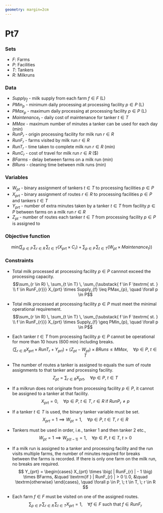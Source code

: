 ```yaml
---
geometry: margin=2cm
---
```

# Pt7

### Sets
- $F:$ Farms
- $P:$ Facilities
- $T:$ Tankers
- $R:$ Milkruns

### Data
- $Supply_{f}$ - milk supply from each farm $f \in F$ (L)
- $PMin_{p}$ - minimum daily processing at processing facility $p \in P$ (L)
- $PMax_{p}$ - maximum daily processing at processing facility $p \in P$ (L)
- $Maintenance_{t}$ - daily cost of maintenance for tanker $t \in T$
- $MMax$ - maximum number of minutes a tanker can be used for each day (min)
- $RunP_{r}$ - origin processing facility for milk run $r \in R$
- $RunF_{r}$ - farms visited by milk run $r \in R$
- $RunT_{r}$ - time taken to complete milk run $r \in R$ (min)
- $RunC_{r}$ - cost of travel for milk run $r \in R$ ($)
- $BFarms$ - delay between farms on a milk run (min)
- $BRuns$ - cleaning time between milk runs (min)


### Variables
- $W_{pt}$ - binary assignment of tankers $t \in T$ to processing facilities $p \in P$
- $X_{prt}$ - binary assignment of routes $r \in R$ to processing facilities $p \in P$ and tankers $t \in T$
- $Y_{prt}$ - number of extra minutes taken by a tanker $t \in T$ from facility $p \in P$ between farms on a milk run $r \in R$
- $Z_{pt}$ - number of routes each tanker $t \in T$ from processing facility $p \in P$ is assigned to 

### Objective function
$$\textrm{min} \Big(\sum_{p \in P} \, \sum_{r \in R} \, \sum_{t \in T} \big( X_{prt} \times C_{r} \big) + \sum_{p \in P} \, \sum_{t \in T} \big( W_{pt} \times Maintenance_{t} \big) \Big)$$

### Constraints
- Total milk processed at processing facility $p \in P$ cannnot exceed the processing capacity. 
$$\sum_{r \in R} \, \sum_{t \in T} \, \sum_{\substack{ f \in F \textrm{ st. } \\ f \in RunF_{r}}} X_{prt} \times Supply_{f} \leq PMax_{p}, \quad \forall p \in P$$

- Total milk processed at processing facility $p \in P$ must meet the minimal operational requirement. 
$$\sum_{r \in R} \, \sum_{t \in T} \, \sum_{\substack{ f \in F \textrm{ st. } \\ f \in RunF_{r}}} X_{prt} \times Supply_{f} \geq PMin_{p}, \quad \forall p \in P$$

- Each tanker $t \in T$ from processing facility $p \in P$ cannot be operational for more than $10$ hours ($600$ min) including breaks. 
$$\Bigg( \sum_{r \in R} X_{prt} \times RunT_{r} + Y_{prt} \Bigg) + \Big( Z_{pt} - W_{pt} \Big) \times BRuns \leq MMax, \quad \forall p \in P, \; t \in T$$

- The number of routes a tanker is assigned to equals the sum of route assignments to that tanker and processing facility. 
$$Z_{pt} = \sum_{r \in R} X_{prt}, \quad \forall p \in P, \; t \in T$$

- If a milkrun does not originate from processing facility $p \in P$, it cannot be assigned to a tanker at that facility.
$$X_{prt} = 0, \quad \forall p \in P, \; t \in T, \; r \in R \textrm{ if } RunP_{r} \neq p $$ 

- If a tanker $t \in T$ is used, the binary tanker variable must be set. 
$$X_{prt} = 1 \implies W_{pt} = 1, \quad \forall p \in P, \; t \in T, \; r \in R$$

- Tankers must be used in order, i.e., tanker 1 and then tanker 2 etc., 
$$W_{pt} = 1 \implies W_{p(t-1)} = 1, \quad \forall p \in P, \; t \in T, \; t > 0$$

- If a milk run is assigned to a tanker and processing facility and the run visits multiple farms, the number of minutes required for breaks between the farms is recorded. If there is only one farm on the milk run, no breaks are required. 
$$
Y_{prt} = \begin{cases} 
X_{prt} \times \big( | RunF_{r} | - 1 \big) \times BFarms, &\quad \textrm{if } | RunF_{r} | > 0 \\
0, &\quad \textrm{otherwise} \end{cases}, \quad \forall p \in P, \; t \in T, \; r \in R 
$$

- Each farm $f \in F$ must be visited on one of the assigned routes. 
$$\sum_{p \in P} \, \sum_{r \in R} \, \sum_{t \in T} X_{prt} = 1, \quad \forall f \in F \textrm{ such that } f \in RunF_{r}$$

